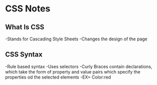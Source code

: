 # CSS Notes
## What Is CSS
-Stands for Cascading Style Sheets
-Changes the design of the page
## CSS Syntax
-Rule based syntax
-Uses selectors
-Curly Braces contain declarations, which take the form of property and value pairs which specify the properties od the selected elements
-EX= Color:red

